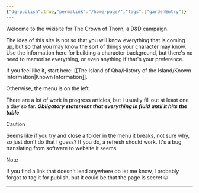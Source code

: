 ```yaml
---
{"dg-publish":true,"permalink":"/home-page/","tags":["gardenEntry"]}
---
```


Welcome to the wikisite for The Crown of Thorn, a D&D campaign.

The idea of this site is not so that you will know everything that is coming up, but so that you may know the sort of things your character may know. Use the information here for building a character background, but there's no need to memorise everything, or even anything if that's your preference.

If you feel like it, start here: [[The Island of Qba/History of the Island/Known Information\|Known Information]].

Otherwise, the menu is on the left.

There are a lot of work in progress articles, but I usually fill out at least one a day so far. 
***Obligatory statement that everything is fluid until it hits the table***


>[!Caution] 
>Seems like if you try and close a folder in the menu it breaks, not sure why, so just don't do that I guess? If you do, a refresh should work. It's a bug translating from software to website it seems.

>[!note]
>If you find a link that doesn't lead anywhere do let me know, I probably forgot to tag it for publish, but it could be that the page is secret 🤐














---
